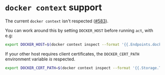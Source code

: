 # `docker context` support

The current `docker context` isn't respected ([#583](https://github.com/nektos/act/issues/583)).

You can work around this by setting `DOCKER_HOST` before running `act`, with e.g:

```bash
export DOCKER_HOST=$(docker context inspect --format '{{.Endpoints.docker.Host}}')
```

If your other host requires client certificates, the `DOCKER_CERT_PATH` environment variable *is* respected.

```bash
export DOCKER_CERT_PATH=$(docker context inspect --format '{{.Storage.TLSPath}}')/docker
```
